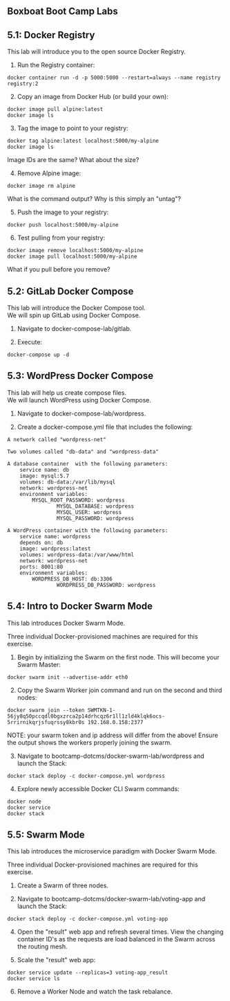 Boxboat Boot Camp Labs
----------------------

5.1: Docker Registry
--------------------

This lab will introduce you to the open source Docker Registry.

1. Run the Registry container:
```
docker container run -d -p 5000:5000 --restart=always --name registry registry:2
```

2. Copy an image from Docker Hub (or build your own):
```
docker image pull alpine:latest
docker image ls
```

3. Tag the image to point to your registry:
```
docker tag alpine:latest localhost:5000/my-alpine
docker image ls
```
Image IDs are the same? What about the size?

4. Remove Alpine image:
```
docker image rm alpine
```
What is the command output? Why is this simply an "untag"?

5. Push the image to your registry:
```
docker push localhost:5000/my-alpine
```

6. Test pulling from your registry:
```
docker image remove localhost:5000/my-alpine
docker image pull localhost:5000/my-alpine
```
What if you pull before you remove?

5.2: GitLab Docker Compose
--------------------------

This lab will introduce the Docker Compose tool.  
We will spin up GitLab using Docker Compose.  

1. Navigate to docker-compose-lab/gitlab.  

2. Execute:
```
docker-compose up -d  
```

5.3: WordPress Docker Compose
-----------------------------

This lab will help us create compose files.  
We will launch WordPress using Docker Compose.  

1. Navigate to docker-compose-lab/wordpress.

2. Create a docker-compose.yml file that includes the following:  

```
A network called "wordpress-net"

Two volumes called "db-data" and "wordpress-data" 

A database container  with the following parameters:
	service name: db  
	image: mysql:5.7  
	volumes: db-data:/var/lib/mysql  
	network: wordpress-net  
	environment variables:  
		MYSQL_ROOT_PASSWORD: wordpress
      	        MYSQL_DATABASE: wordpress
      	        MYSQL_USER: wordpress
      	        MYSQL_PASSWORD: wordpress

A WordPress container with the following parameters:
	service name: wordpress
	depends on: db
	image: wordpress:latest
	volumes: wordpress-data:/var/www/html
	network: wordpress-net
	ports: 8001:80
	environment variables:
		WORDPRESS_DB_HOST: db:3306
      	        WORDPRESS_DB_PASSWORD: wordpress
```

5.4: Intro to Docker Swarm Mode
-------------------------------

This lab introduces Docker Swarm Mode.

Three individual Docker-provisioned machines are required for this exercise.

1. Begin by initializing the Swarm on the first node. This will become your Swarm Master:
```
docker swarm init --advertise-addr eth0
```

2. Copy the Swarm Worker join command and run on the second and third nodes:
```
docker swarm join --token SWMTKN-1-56jy8q50pccqdl0bgxzrca2p14drhcqz6r1ll1zld4klqk6ocs-5rrirnikqrjsfuqrssy8kbr0s 192.168.0.158:2377
```
NOTE: your swarm token and ip address will differ from the above!
Ensure the output shows the workers properly joining the swarm.

3. Navigate to bootcamp-dotcms/docker-swarm-lab/wordpress and launch the Stack:
```
docker stack deploy -c docker-compose.yml wordpress
```

4. Explore newly accessible Docker CLI Swarm commands:
```
docker node
docker service
docker stack
```

5.5: Swarm Mode
-------------------------------

This lab introduces the microservice paradigm with Docker Swarm Mode.

Three individual Docker-provisioned machines are required for this exercise.

1. Create a Swarm of three nodes.

3. Navigate to bootcamp-dotcms/docker-swarm-lab/voting-app and launch the Stack:
```
docker stack deploy -c docker-compose.yml voting-app
```

4. Open the "result" web app and refresh several times. View the changing container ID's as the requests are load balanced in the Swarm across the routing mesh.

5. Scale the "result" web app:
```
docker service update --replicas=3 voting-app_result
docker service ls
```

6. Remove a Worker Node and watch the task rebalance.

